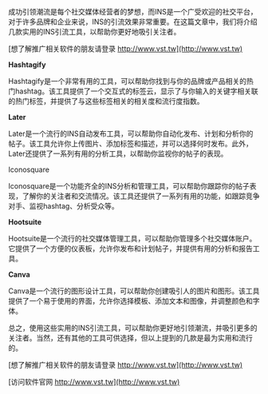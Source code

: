 成功引领潮流是每个社交媒体经营者的梦想，而INS是一个广受欢迎的社交平台，对于许多品牌和企业来说，INS的引流效果非常重要。在这篇文章中，我们将介绍几款实用的INS引流工具，以帮助你更好地吸引关注者。

[想了解推广相关软件的朋友请登录 http://www.vst.tw](http://www.vst.tw)

**Hashtagify**

Hashtagify是一个非常有用的工具，可以帮助你找到与你的品牌或产品相关的热门hashtag。该工具提供了一个交互式的标签云，显示了与你输入的关键字相关联的热门标签，并提供了与这些标签相关的相关度和流行度指数。

**Later**

Later是一个流行的INS自动发布工具，可以帮助你自动化发布、计划和分析你的帖子。该工具允许你上传图片、添加标签和描述，并可以选择何时发布。此外，Later还提供了一系列有用的分析工具，以帮助你监视你的帖子的表现。

Iconosquare

Iconosquare是一个功能齐全的INS分析和管理工具，可以帮助你跟踪你的帖子表现，了解你的关注者和交流情况。该工具还提供了一系列有用的功能，如跟踪竞争对手、监视hashtag、分析受众等。

**Hootsuite**

Hootsuite是一个流行的社交媒体管理工具，可以帮助你管理多个社交媒体账户。它提供了一个方便的仪表板，允许你发布和计划帖子，并提供有用的分析和报告工具。

**Canva**

Canva是一个流行的图形设计工具，可以帮助你创建吸引人的图片和图形。该工具提供了一个易于使用的界面，允许你选择模板、添加文本和图像，并调整颜色和字体。

总之，使用这些实用的INS引流工具，可以帮助你更好地引领潮流，并吸引更多的关注者。当然，还有其他的工具可供选择，但以上提到的几款是最为实用和流行的。

[想了解推广相关软件的朋友请登录 http://www.vst.tw](http://www.vst.tw)


[访问软件官网 http://www.vst.tw](http://www.vst.tw)
